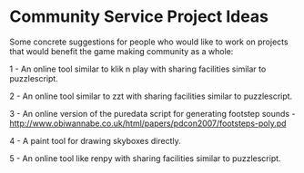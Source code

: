 <h1>Community Service Project Ideas</h1>

Some concrete suggestions for people who would like to work on projects that would benefit the game making community as a whole:

1 - An online tool similar to klik n play with sharing facilities similar to puzzlescript.

2 - An online tool similar to zzt with sharing facilities similar to puzzlescript.

3 - An online version of the puredata script for generating footstep sounds - http://www.obiwannabe.co.uk/html/papers/pdcon2007/footsteps-poly.pd

4 - A paint tool for drawing skyboxes directly.

5 - An online tool like renpy with sharing facilities similar to puzzlescript.
